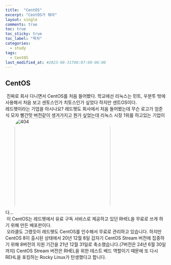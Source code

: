 ```yaml
---
title:  "CentOS"
excerpt: "CentOS가 뭐야"
layout: single
comments: true
toc: true
toc_sticky: true
toc_label: "목차"
categories:
  - study
tags:
  - CentOS
last_modified_at: #2023-08-31T08:07:00-06:00
---
```


## CentOS
&nbsp;진짜로 회사 다니면서 CentOS를 처음 들어봤다. 학교에선 리눅스는 민트, 우분투 밖에 사용해서 처음 보고 센토스인가 치토스인가 싶었다 하지만 센트OS이다.  
레드헷이라는 기업을 아시나요? 레드헷도 회사에서 처음 들어봤는데 무슨 로고가 엄준식 모자 빨간맛 버전같이 생겨가지고 뭔가 싶었는데 리눅스 시장 1위를 하고있는 기업이다...
<a  href="https://www.redhat.com/ko/about/brand/standards/logo"><img src="https://www.redhat.com/cms/managed-files/Asset-Red_Hat-Logo_page-Logo-RGB.svg" style = "border-radius: 10%;" width="300px" height="300px" title="404punch" alt="404"></a><br/>
&nbsp;이 CentOS는 레드헷에서 유료 구독 서비스로 제공하고 있던 RHEL을 무료로 쓰게 하기 위해 만든 배포판이다.  
&nbsp;오라클도 그랬듯이 레드헷도 CentOS를 인수해서 무료로 관리하고 있습니다. 하지만 CentOS 8이 출시된 상태에서 20년 12월 8일 갑자기 CentOS Stream 버전에 집중하기 위해 8버전의 지원 기간을 21년 12월 31일로 축소했습니다.(7버전은 24년 6월 30일까지) CentOS Stream 버전은 RHEL을 위한 테스트 베드 역할이기 때문에 또 다시 REHL을 포킹하는 Rocky Linux가 탄생했다고 합니다.